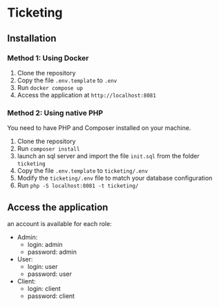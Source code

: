 # Ticketing

## Installation

### Method 1: Using Docker

1. Clone the repository
3. Copy the file `.env.template` to `.env`
5. Run `docker compose up`
6. Access the application at `http://localhost:8081`

### Method 2: Using native PHP
You need to have PHP and Composer installed on your machine.

1. Clone the repository
2. Run `composer install`
3. launch an sql server and import the file `init.sql` from the folder `ticketing`
4. Copy the file `.env.template` to `ticketing/.env`
5. Modify the `ticketing/.env` file to match your database configuration
6. Run `php -S localhost:8081 -t ticketing/`

## Access the application
an account is available for each role:
- Admin:
  - login: admin
  - password: admin
- User:
  - login: user
  - password: user
- Client:
  - login: client
  - password: client